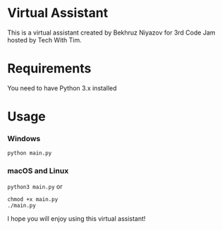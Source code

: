 # Virtual Assistant
This is a virtual assistant created by Bekhruz Niyazov for 3rd Code Jam hosted by Tech With Tim.
# Requirements
You need to have Python 3.x installed
# Usage
### Windows
`python main.py`
### macOS and Linux
`python3 main.py`
or
```
chmod +x main.py
./main.py
```

I hope you will enjoy using this virtual assistant!